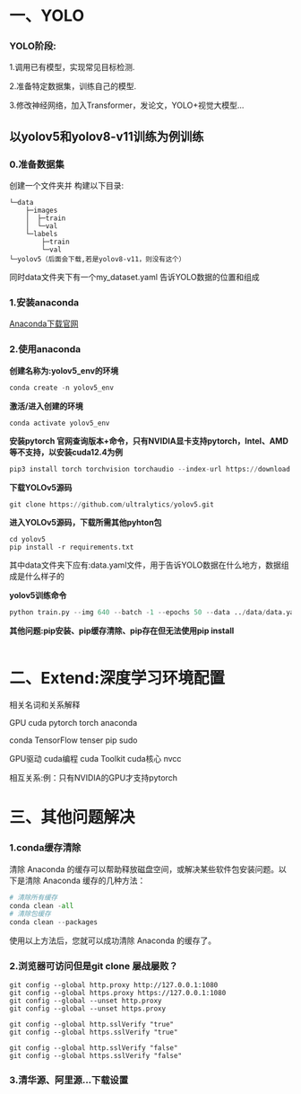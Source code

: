 # 一、YOLO 
### YOLO阶段:
1.调用已有模型，实现常见目标检测.

2.准备特定数据集，训练自己的模型.

3.修改神经网络，加入Transformer，发论文，YOLO+视觉大模型...
## 以yolov5和yolov8-v11训练为例训练
### 0.准备数据集
创建一个文件夹并 构建以下目录:
```
└─data
    ├─images
    │  ├─train
    │  └─val
    └─labels
        ├─train
        └─val
└─yolov5（后面会下载,若是yolov8-v11，则没有这个）
```
同时data文件夹下有一个my_dataset.yaml 告诉YOLO数据的位置和组成


### 1.安装anaconda
<!--python包和环境管理工具，类似操作系统界的VMware -->

<!--和conda又是什么关系:包管理工具:conda、pip、apt分别是什么 -->

<!--记得配置anaconda的环境变量，什么是环境变量=为什么要配置环境变量=环境变量有什么作用 -->

[Anaconda下载官网](https://www.anaconda.com/download)


<!--
```
D:\anaconda3
D:\anaconda3\Scripts
D:\anaconda3\Library\bin
D:\anaconda3\Library\mingw-w64\bin
```

 
```python
#验证是否安装成功
conda --version
#更详细的信息查询
conda info
```
为了深入了解anaconda的组成，便于分析后续可能遇到的问题，我们决定分析一下conda info的内容

复制下面内容到语言大模型，package cache可能以后分析问题会遇到

```
PS C:\Users\Administrator> conda info

     active environment : None     #现有激活的环境
       user config file : C:\Users\Administrator\.condarc
 populated config files : D:\anaconda\.condarc
                          C:\Users\Administrator\.condarc
          conda version : 24.9.2
    conda-build version : 24.9.0
         python version : 3.12.7.final.0
                 solver : libmamba (default)
       virtual packages : __archspec=1=skylake
                          __conda=24.9.2=0
                          __cuda=12.7=0
                          __win=0=0
       base environment : D:\anaconda  (writable)
      conda av data dir : D:\anaconda\etc\conda
  conda av metadata url : None
           channel URLs : https://mirrors.tuna.tsinghua.edu.cn/anaconda/cloud/conda-forge/win-64
                          https://mirrors.tuna.tsinghua.edu.cn/anaconda/cloud/conda-forge/noarch
                          https://mirrors.tuna.tsinghua.edu.cn/anaconda/pkgs/free/win-64
                          https://mirrors.tuna.tsinghua.edu.cn/anaconda/pkgs/free/noarch
                          https://mirrors.tuna.tsinghua.edu.cn/anaconda/pkgs/main/win-64
                          https://mirrors.tuna.tsinghua.edu.cn/anaconda/pkgs/main/noarch
                          https://mirrors.tuna.tsinghua.edu.cn/anaconda/pkgs/msys2/win-64
                          https://mirrors.tuna.tsinghua.edu.cn/anaconda/pkgs/msys2/noarch
                          https://mirrors.tuna.tsinghua.edu.cn/anaconda/pkgs/pro/win-64
                          https://mirrors.tuna.tsinghua.edu.cn/anaconda/pkgs/pro/noarch
                          https://mirrors.tuna.tsinghua.edu.cn/anaconda/pkgs/r/win-64
                          https://mirrors.tuna.tsinghua.edu.cn/anaconda/pkgs/r/noarch
                          https://repo.anaconda.com/pkgs/main/win-64
                          https://repo.anaconda.com/pkgs/main/noarch
                          https://repo.anaconda.com/pkgs/r/win-64
                          https://repo.anaconda.com/pkgs/r/noarch
                          https://repo.anaconda.com/pkgs/msys2/win-64
                          https://repo.anaconda.com/pkgs/msys2/noarch
          package cache : D:\anaconda\pkgs
                          C:\Users\Administrator\.conda\pkgs
                          C:\Users\Administrator\AppData\Local\conda\conda\pkgs
       envs directories : D:\anaconda\envs
                          C:\Users\Administrator\.conda\envs
                          C:\Users\Administrator\AppData\Local\conda\conda\envs
               platform : win-64
             user-agent : conda/24.9.2 requests/2.32.3 CPython/3.12.7 Windows/11 Windows/10.0.22631 solver/libmamba conda-libmamba-solver/24.9.0 libmambapy/1.5.8 aau/0.4.4 c/. s/. e/.
          administrator : True
             netrc file : None
           offline mode : False       
```

Extesion:命令行之间的区别

powershell和cmd和Anaconda Prompt和Anaconda PowerShell Prompt和Linux->Terminal区别

pip缓存cache的问题，相关关键词:更新和依赖

pip3和pip的区别

conda相关命令
 -->
### 2.使用anaconda
**创建名称为:yolov5_env的环境**
```python
conda create -n yolov5_env
```
**激活/进入创建的环境**
```pyhton
conda activate yolov5_env
```
**安装pytorch 官网查询版本+命令，只有NVIDIA显卡支持pytorch，Intel、AMD等不支持，以安装cuda12.4为例**
```python
pip3 install torch torchvision torchaudio --index-url https://download.pytorch.org/whl/cu124
```
**下载YOLOv5源码**
```python
git clone https://github.com/ultralytics/yolov5.git
```
**进入YOLOv5源码，下载所需其他pyhton包**
```pyhton
cd yolov5
pip install -r requirements.txt

```



其中data文件夹下应有:data.yaml文件，用于告诉YOLO数据在什么地方，数据组成是什么样子的

**yolov5训练命令** 
```python
python train.py --img 640 --batch -1 --epochs 50 --data ../data/data.yaml --weights yolov5s.pt --device 0
```

**其他问题:pip安装、pip缓存清除、pip存在但无法使用pip install**
```pyhton

```
# 二、Extend:深度学习环境配置
相关名词和关系解释

GPU cuda pytorch torch anaconda 

conda TensorFlow tenser pip sudo 

GPU驱动 cuda编程 cuda Toolkit cuda核心 nvcc

相互关系:例：只有NVIDIA的GPU才支持pytorch


# 三、其他问题解决

### 1.conda缓存清除
清除 Anaconda 的缓存可以帮助释放磁盘空间，或解决某些软件包安装问题。以下是清除 Anaconda 缓存的几种方法：

```python
# 清除所有缓存
conda clean -all
# 清除包缓存
conda clean --packages

```

使用以上方法后，您就可以成功清除 Anaconda 的缓存了。

### 2.浏览器可访问但是git clone 屡战屡败？

```
git config --global http.proxy http://127.0.0.1:1080
git config --global https.proxy https://127.0.0.1:1080
git config --global --unset http.proxy
git config --global --unset https.proxy
```
```
git config --global http.sslVerify "true"
git config --global https.sslVerify "true"
```
```
git config --global http.sslVerify "false"
git config --global https.sslVerify "false"
```

### 3.清华源、阿里源...下载设置
